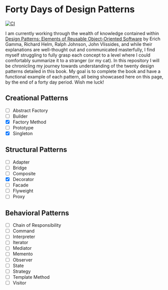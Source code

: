 # Forty Days of Design Patterns
[![CI](https://github.com/ThorntonMatthewD/forty-days-of-design-patterns/actions/workflows/ci.yml/badge.svg?branch=master)](https://github.com/ThorntonMatthewD/forty-days-of-design-patterns/actions/workflows/ci.yml)

I am currently working through the wealth of knowledge contained within [Design Patterns: Elements of Reusable Object-Oriented Software](https://www.oreilly.com/library/view/design-patterns-elements/0201633612/) by Erich Gamma, Richard Helm, Ralph Johnson, John Vlissides, and while their explanations are well-thought out and communicated masterfully, I find myself struggling to fully grasp each concept to a level where I could comfortably summarize it to a stranger (or my cat). In this repository I will be chronicling my journey towards understanding of the twenty design patterns detailed in this book. My goal is to complete the book and have a functional example of each pattern, all being showcased here on this page, by the end of a forty day period. Wish me luck!

## Creational Patterns
- [ ] Abstract Factory
- [ ] Builder
- [X] Factory Method
- [ ] Prototype
- [X] Singleton

## Structural Patterns
- [ ] Adapter
- [ ] Bridge
- [ ] Composite
- [X] Decorator
- [ ] Facade
- [ ] Flyweight
- [ ] Proxy

## Behavioral Patterns
- [ ] Chain of Responsibility
- [ ] Command
- [ ] Interpreter
- [ ] Iterator
- [ ] Mediator
- [ ] Memento
- [ ] Observer
- [ ] State
- [ ] Strategy
- [ ] Template Method
- [ ] Visitor
